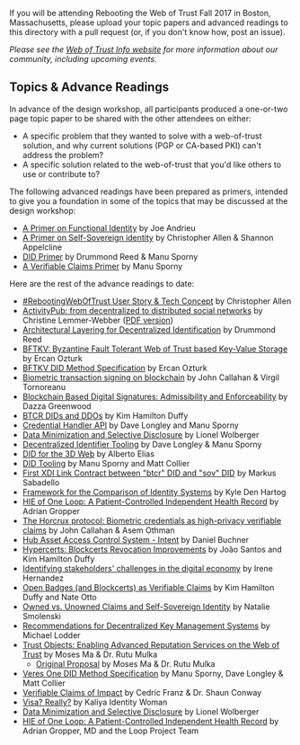 If you will be attending Rebooting the Web of Trust Fall 2017 in Boston, Massachusetts, please upload your topic papers and advanced readings to this directory with a pull request (or, if you don't know how, post an issue).

_Please see the [Web of Trust Info website](http://www.weboftrust.info/) for more information about our community, including upcoming events._

##  Topics & Advance Readings

In advance of the design workshop, all participants produced a one-or-two page topic paper to be shared with the other attendees on either:

* A specific problem that they wanted to solve with a web-of-trust solution, and why current solutions (PGP or CA-based PKI) can't address the problem?
* A specific solution related to the web-of-trust that you'd like others to use or contribute to?

The following advanced readings have been prepared as primers, intended to give you a foundation in some of the topics that may be discussed at the design workshop:

* [A Primer on Functional Identity](functional-identity-primer.md) by Joe Andrieu
* [A Primer on Self-Sovereign identity](self-sovereign-identity-primer.md) by Christopher Allen & Shannon Appelcline
* [DID Primer](did-primer.md) by Drummond Reed & Manu Sporny
* [A Verifiable Claims Primer](verifiable-claims-primer.md) by Manu Sporny

Here are the rest of the advance readings to date:

* [#RebootingWebOfTrust User Story & Tech Concept](RWOT-User-Story.md) by Christopher Allen
* [ActivityPub: from decentralized to distributed social networks](activitypub-decentralized-distributed.md) by Christine Lemmer-Webber ([PDF version](https://gitlab.com/dustyweb/talks/blob/master/activitypub/rwot/even_more_distributed_activitypub.pdf))
* [Architectural Layering for Decentralized Identification](Architectural-Layering-for-Decentralized-Identification.md) by Drummond Reed
* [BFTKV: Byzantine Fault Tolerant Web of Trust based Key-Value Storage](byzantine-fault-tolerant-web-of-trust-based-key-value-storage.md) by Ercan Ozturk
* [BFTKV DID Method Specification](BFTKV-DID-Method-Specification.pdf) by Ercan Ozturk
* [Biometric transaction signing on blockchain](Biometric-transaction-signing-on-blockchain.md) by John Callahan & Virgil Tornoreanu
* [Blockchain Based Digital Signatures: Admissibility and Enforceability](Blockchain-Based-Digital-Signatures--Admissibility-and-Enforceability.md) by Dazza Greenwood
* [BTCR DIDs and DDOs](btcr-dids-ddos.md) by Kim Hamilton Duffy
* [Credential Handler API](credential-handler-api.md) by Dave Longley and Manu Sporny
* [Data Minimization and Selective Disclosure](Data-minimization-and-selective-disclosure.md) by Lionel Wolberger
* [Decentralized Identifier Tooling](credential-handler-api.md) by Dave Longley & Manu Sporny
* [DID for the 3D Web](did-3d-web.md) by Alberto Elias
* [DID Tooling](did-tooling.md) by Manu Sporny and Matt Collier
* [First XDI Link Contract between "btcr" DID and "sov" DID](first-xdi-link-contract-between-btcr-did-and-sov-did.md) by Markus Sabadello
* [Framework for the Comparison of Identity Systems](Framework-for-Comparison-of-Identity-Systems.md) by Kyle Den Hartog
* [HIE of One Loop: A Patient-Controlled Independent Health Record](Loop-white-paper.pdf) by Adrian Gropper
* [The Horcrux protocol: Biometric credentials as high-privacy verifiable claims](Biometric-credentials-as-high-privacy-verifiable-claims.md) by John Callahan & Asem Othman
* [Hub Asset Access Control System - Intent](DIF-Hub-Permissions-RWOT-Intent.md) by Daniel Buchner
* [Hypercerts: Blockcerts Revocation Improvements](https://github.com/WebOfTrustInfo/rebooting-the-web-of-trust-fall2017/blob/master/topics-and-advance-readings/hypercerts-blockcerts_revocation.md) by João Santos and Kim Hamilton Duffy
* [Identifying stakeholders' challenges in the digital economy](Identifying-challenges-in-the-digital-economy.md) by Irene Hernandez
* [Open Badges (and Blockcerts) as Verifiable Claims](open-badges-as-verifiable-claims.md) by Kim Hamilton Duffy and Nate Otto
* [Owned vs. Unowned Claims and Self-Sovereign Identity](owned-vs-unowned-claims-and-ssi.md) by Natalie Smolenski
* [Recommendations for Decentralized Key Management Systems](dkms-recommendations.md) by Michael Lodder
* [Trust Objects: Enabling Advanced Reputation Services on the Web of Trust](trust-objects-rough-draft.pdf) by Moses Ma & Dr. Rutu Mulka
   * [Original Proposal](trust-objects-proposal.md) by Moses Ma & Dr. Rutu Mulka
* [Veres One DID Method Specification](veres-one-did-method.md) by Manu Sporny, Dave Longley & Matt Collier
* [Verifiable Claims of Impact](verifiable-claims-of-impact.md) by Cedric Franz & Dr. Shaun Conway
* [Visa? Really?](Visa-Really.md) by Kaliya Identity Woman
* [Data Minimization and Selective Disclosure](Data-minimization-and-selective-disclosure.md) by Lionel Wolberger
* [HIE of One Loop: A Patient-Controlled Independent Health Record](Loop-white-paper.pdf) by Adrian Gropper, MD and the Loop Project Team
